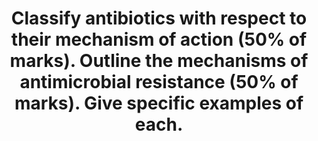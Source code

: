 ---
title: "Classify antibiotics with respect to their mechanism of action (50% of marks). Outline the mechanisms of antimicrobial resistance (50% of marks). Give specific examples of each."
entityType: SAQ
exam: PEX
college: CICM
year: 2019
sitting: A
question: 9
passRate: 70
EC_extraCredit:
- "This question was well answered. Marks were awarded for correct pairing of mechanism of action and resistance with examples of drug class."
- "Few mentioned the mechanisms by which resistance is present; acquired or generated."
---